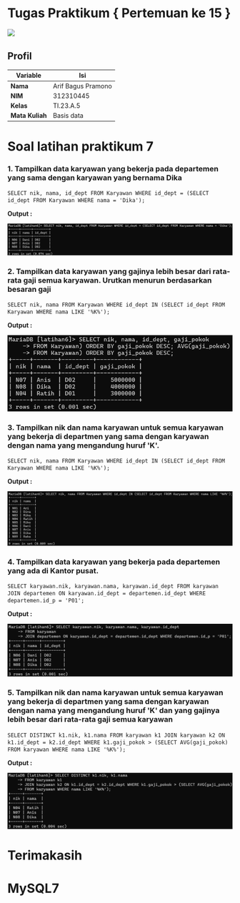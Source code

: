 # Tugas Praktikum { Pertemuan ke 15 }
<img src=https://logos-download.com/wp-content/uploads/2016/05/MySQL_logo_logotype.png width="130px" >

## Profil
| Variable | Isi |
| -------- | --- |
| **Nama** | Arif Bagus Pramono |
| **NIM** | 312310445 |
| **Kelas** | TI.23.A.5 |
| **Mata Kuliah** | Basis data |


# Soal latihan praktikum 7

### 1. Tampilkan data karyawan yang bekerja pada departemen yang sama dengan karyawan yang bernama Dika

```
SELECT nik, nama, id_dept FROM Karyawan WHERE id_dept = (SELECT id_dept FROM Karyawan WHERE nama = 'Dika');
```
**Output :**

![alt text](SS/00.png)

### 2. Tampilkan data karyawan yang gajinya lebih besar dari rata-rata gaji semua karyawan. Urutkan menurun berdasarkan besaran gaji

```
SELECT nik, nama FROM Karyawan WHERE id_dept IN (SELECT id_dept FROM Karyawan WHERE nama LIKE '%K%');
```

**Output :**

![alt text](SS/01.png)

### 3. Tampilkan nik dan nama karyawan untuk semua karyawan yang bekerja di departmen yang sama dengan karyawan dengan nama yang mengandung huruf 'K'.

```
SELECT nik, nama FROM Karyawan WHERE id_dept IN (SELECT id_dept FROM Karyawan WHERE nama LIKE '%K%');
```

**Output :**

![alt text](SS/02.png)

### 4. Tampilkan data karyawan yang bekerja pada departemen yang ada di Kantor pusat.

```
SELECT karyawan.nik, karyawan.nama, karyawan.id_dept FROM karyawan JOIN departemen ON karyawan.id_dept = departemen.id_dept WHERE departemen.id_p = 'P01';
```

**Output :**

![alt text](SS/03.png)

### 5. Tampilkan nik dan nama karyawan untuk semua karyawan yang bekerja di departmen yang sama dengan karyawan dengan nama yang mengandung huruf 'K' dan yang gajinya lebih besar dari rata-rata gaji semua karyawan

```
SELECT DISTINCT k1.nik, k1.nama FROM karyawan k1 JOIN karyawan k2 ON k1.id_dept = k2.id_dept WHERE k1.gaji_pokok > (SELECT AVG(gaji_pokok) FROM karyawan WHERE nama LIKE '%K%');
```

**Output :**

![alt text](SS/04.png)

# Terimakasih
# MySQL7
